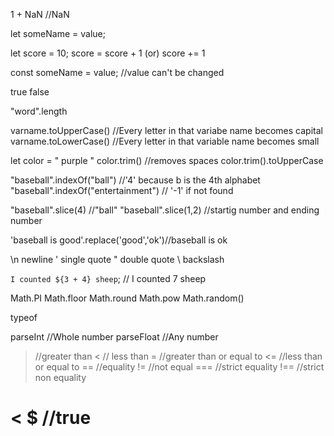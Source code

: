 1 + NaN //NaN

let someName = value;

let score = 10;
score = score + 1 (or) score += 1

const someName = value; //value can't be changed

true
false

"word".length

varname.toUpperCase() //Every letter in that variabe name becomes capital
varname.toLowerCase() //Every letter in that variable name becomes small

let color = "   purple     "
color.trim() //removes spaces 
color.trim().toUpperCase

"baseball".indexOf("ball") //'4' because b is the 4th alphabet
"baseball".indexOf("entertainment") // '-1' if not found

"baseball".slice(4) //"ball"
"baseball".slice(1,2) //startig number and ending number

'baseball is good'.replace('good','ok')//baseball is ok

\n newline
\' single quote
\" double quote
\\ backslash

`I counted ${3 + 4} sheep`; // I counted 7 sheep

Math.PI 
Math.floor
Math.round
Math.pow
Math.random()

typeof

parseInt //Whole number
parseFloat //Any number

> //greater than
< // less than
>= //greater than or equal to
<= //less than or equal to
== //equality
!= //not equal
=== //strict equality
!== //strict non equality

# < $ //true





